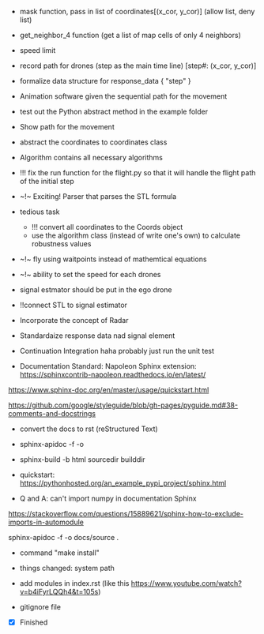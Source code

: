 - mask function, pass in list of coordinates[(x_cor, y_cor)] (allow list, deny list)
- get_neighbor_4 function (get a list of map cells of only 4 neighbors)
- speed limit 
- record path for drones (step as the main time line)
[step#: (x_cor, y_cor)]

- formalize data structure for response_data {
    "step"
}

- Animation software given the sequential path for the movement

- test out the Python abstract method in the example folder

- Show path for the movement





- abstract the coordinates to coordinates class

- Algorithm contains all necessary algorithms

- !!! fix the run function for the flight.py so that it will handle the flight path of the initial step

- ~!~ Exciting! Parser that parses the STL formula

- tedious task
    - !!! convert all coordinates to the Coords object
    - use the algorithm class (instead of write one's own) to calculate robustness values

- ~!~ fly using waitpoints instead of mathemtical equations

- ~!~ ability to set the speed for each drones

- signal estmator should be put in the ego drone

- !!connect STL to signal estimator

- Incorporate the concept of Radar

- Standardaize response data nad signal element

- Continuation Integration haha probably just run the unit test

- Documentation Standard: Napoleon Sphinx extension: https://sphinxcontrib-napoleon.readthedocs.io/en/latest/

https://www.sphinx-doc.org/en/master/usage/quickstart.html

https://github.com/google/styleguide/blob/gh-pages/pyguide.md#38-comments-and-docstrings

- convert the docs to rst (reStructured Text)
- sphinx-apidoc -f -o <output-directory> <project-directory> 

- sphinx-build -b html sourcedir builddir

- quickstart: https://pythonhosted.org/an_example_pypi_project/sphinx.html





- Q and A: can't import numpy in documentation Sphinx

https://stackoverflow.com/questions/15889621/sphinx-how-to-exclude-imports-in-automodule


sphinx-apidoc -f -o docs/source .
- command "make install"
- things changed: system path
- add modules in index.rst (like this https://www.youtube.com/watch?v=b4iFyrLQQh4&t=105s)

- gitignore file

- [X] Finished